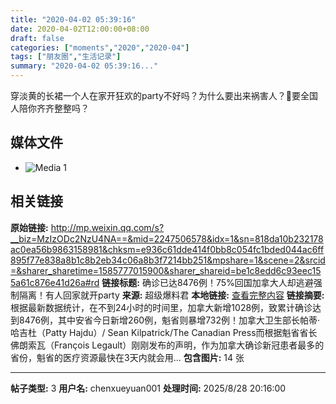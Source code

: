 ```yaml
---
title: "2020-04-02 05:39:16"
date: 2020-04-02T12:00:00+08:00
draft: false
categories: ["moments","2020","2020-04"]
tags: ["朋友圈","生活记录"]
summary: "2020-04-02 05:39:16..."
---
```


穿淡黄的长裙一个人在家开狂欢的party不好吗？为什么要出来祸害人？要全国人陪你齐齐整整吗？

## 媒体文件

- ![Media 1](/Moments/photos/2020-04-02/202004020539160.jpg)

## 相关链接

**原始链接:** http://mp.weixin.qq.com/s?__biz=MzIzODc2NzU4NA==&mid=2247506578&idx=1&sn=818da10b232178ac0ea56b9863158981&chksm=e936c61dde414f0bb8c054fc1bded044ac6ff895f77e838a8b1c8b2eb34c06a8b3f7214bb251&mpshare=1&scene=2&srcid=&sharer_sharetime=1585777015900&sharer_shareid=be1c8edd6c93eec155a61c876e41d26a#rd
**链接标题:** 确诊已达8476例！75%回国加拿大人却逃避强制隔离！有人回家就开party
**来源:** 超级爆料君
**本地链接:** [查看完整内容](/link_content/2020/04/2020-04-02-2/link_content/)
**链接摘要:** 根据最新数据统计，在不到24小时的时间里，加拿大新增1028例，致累计确诊达到8476例，其中安省今日新增260例，魁省则暴增732例！加拿大卫生部长帕蒂·哈吉杜（Patty Hajdu）/ Sean Kilpatrick/The Canadian Press而根据魁省省长佛朗索瓦（François Legault）刚刚发布的声明，作为加拿大确诊新冠患者最多的省份，魁省的医疗资源最快在3天内就会用...
**包含图片:** 14 张

---

**帖子类型:** 3
**用户名:** chenxueyuan001
**处理时间:** 2025/8/28 20:16:00